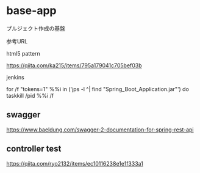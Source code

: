 # base-app
プルジェクト作成の基盤

参考URL

html5 pattern

https://qiita.com/ka215/items/795a179041c705bef03b

jenkins

for /f "tokens=1" %%i in ('jps -l ^| find "Spring_Boot_Application.jar"') do taskkill /pid %%i /f

## swagger 
https://www.baeldung.com/swagger-2-documentation-for-spring-rest-api

## controller test
https://qiita.com/ryo2132/items/ec10116238e1e1f333a1
